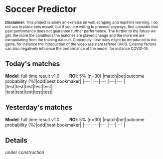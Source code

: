 # Soccer Predictor
<sub>__Disclaimer__: This project is solely an exercise on web scraping and machine learning.
I do not use to place bets myself, but if you are willing to proceed anyways, first consider that past performance
does not guarantee further performance. The further to the future we get, the more the conditions the matches are
played change and the more we are extrapolating from the training dataset. Concretely, new rules might be
introduced to the game, for instance the introduction of the video assistant referee (VAR). External factors can also
negatively influence the performance of the model, for instance COVID-19.</sub>

## Today's matches
__Model__: full time result v1.0 &nbsp;&nbsp;&nbsp;&nbsp;&nbsp;&nbsp;
__ROI__: 5% (n=30)
|match|bet|outcome probability (%)|odd|best bookmaker|
|---  |---|---                    |---|---           |
|test|test|test|test|test|</br>|test|test|test|test|test|

## Yesterday's matches
__Model__: full time result v1.0 &nbsp;&nbsp;&nbsp;&nbsp;&nbsp;&nbsp;
__ROI__: 5% (n=30)
|match|bet|outcome probability (%)|odd|best bookmaker|
|---  |---|---                    |---|---           |
    
## Details
_under construction_

